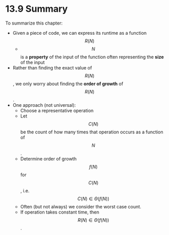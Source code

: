 # 13.9 Summary

To summarize this chapter:

* Given a piece of code, we can express its runtime as a function $$R(N)$$
  * $$N$$ is a **property** of the input of the function often representing the **size** of the input
* Rather than finding the exact value of $$R(N)$$, we only worry about finding the **order of growth** of $$R(N)$$.
* One approach (not universal):
  * Choose a representative operation
  * Let $$C(N)$$ be the count of how many times that operation occurs as a function of $$N$$.
  * Determine order of growth $$f(N)$$ for $$C(N)$$, i.e. $$C(N)\in \Theta(f(N))$$
  * Often (but not always) we consider the worst case count.
  * If operation takes constant time, then $$R(N)\in \Theta(f(N))$$.
